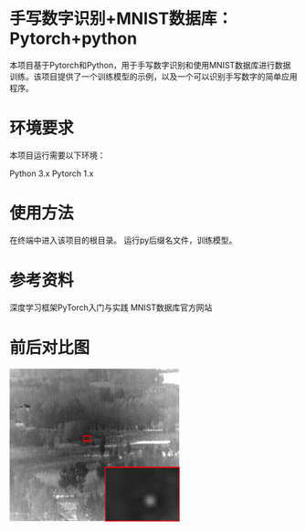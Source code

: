 # 手写数字识别+MNIST数据库：Pytorch+python
本项目基于Pytorch和Python，用于手写数字识别和使用MNIST数据库进行数据训练。该项目提供了一个训练模型的示例，以及一个可以识别手写数字的简单应用程序。

# 环境要求
本项目运行需要以下环境：

Python 3.x
Pytorch 1.x

# 使用方法
在终端中进入该项目的根目录。
运行py后缀名文件，训练模型。
# 参考资料
深度学习框架PyTorch入门与实践
MNIST数据库官方网站

# 前后对比图
<a href="https://imgsli.com/MzE0MjA3">
<img src="1.png" alt="描述" style="width:300px;">
</a>

